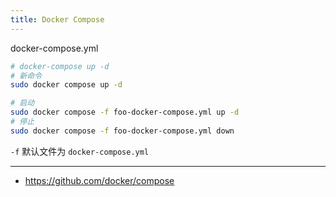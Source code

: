 ```yaml
---
title: Docker Compose
---
```


docker-compose.yml

```bash
# docker-compose up -d
# 新命令
sudo docker compose up -d
```

```bash
# 启动
sudo docker compose -f foo-docker-compose.yml up -d
# 停止
sudo docker compose -f foo-docker-compose.yml down
```

`-f` 默认文件为 `docker-compose.yml`

---

- https://github.com/docker/compose

